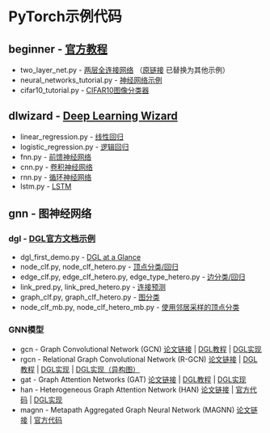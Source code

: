 # PyTorch示例代码
## beginner - [官方教程](https://pytorch.org/tutorials/)
* two_layer_net.py - [两层全连接网络](https://github.com/pytorch/tutorials/blob/09460601a9f914511d87c12c4e0b04dc21df3086/beginner_source/pytorch_with_examples.rst)
（[原链接](https://pytorch.org/tutorials/beginner/pytorch_with_examples.html) 已替换为其他示例）
* neural_networks_tutorial.py - [神经网络示例](https://pytorch.org/tutorials/beginner/blitz/neural_networks_tutorial.html)
* cifar10_tutorial.py - [CIFAR10图像分类器](https://pytorch.org/tutorials/beginner/blitz/cifar10_tutorial.html)

## dlwizard - [Deep Learning Wizard](https://www.deeplearningwizard.com/deep_learning/intro/)
* linear_regression.py - [线性回归](https://www.deeplearningwizard.com/deep_learning/practical_pytorch/pytorch_linear_regression/)
* logistic_regression.py - [逻辑回归](https://www.deeplearningwizard.com/deep_learning/practical_pytorch/pytorch_logistic_regression/)
* fnn.py - [前馈神经网络](https://www.deeplearningwizard.com/deep_learning/practical_pytorch/pytorch_feedforward_neuralnetwork/)
* cnn.py - [卷积神经网络](https://www.deeplearningwizard.com/deep_learning/practical_pytorch/pytorch_convolutional_neuralnetwork/)
* rnn.py - [循环神经网络](https://www.deeplearningwizard.com/deep_learning/practical_pytorch/pytorch_recurrent_neuralnetwork/)
* lstm.py - [LSTM](https://www.deeplearningwizard.com/deep_learning/practical_pytorch/pytorch_lstm_neuralnetwork/)

## gnn - 图神经网络
### dgl - [DGL官方文档示例](https://docs.dgl.ai/)
* dgl_first_demo.py - [DGL at a Glance](https://docs.dgl.ai/tutorials/basics/1_first.html)
* node_clf.py, node_clf_hetero.py - [顶点分类/回归](https://docs.dgl.ai/guide/training-node.html)
* edge_clf.py, edge_clf_hetero.py, edge_type_hetero.py - [边分类/回归](https://docs.dgl.ai/guide/training-edge.html)
* link_pred.py, link_pred_hetero.py - [连接预测](https://docs.dgl.ai/guide/training-link.html)
* graph_clf.py, graph_clf_hetero.py - [图分类](https://docs.dgl.ai/guide/training-graph.html)
* node_clf_mb.py, node_clf_hetero_mb.py - [使用邻居采样的顶点分类](https://docs.dgl.ai/guide/minibatch-node.html)

### GNN模型
* gcn - Graph Convolutional Network (GCN)
[论文链接](https://arxiv.org/abs/1609.02907)
| [DGL教程](https://docs.dgl.ai/tutorials/models/1_gnn/1_gcn.html)
| [DGL实现](https://github.com/dmlc/dgl/blob/master/examples/pytorch/gcn)
* rgcn - Relational Graph Convolutional Network (R-GCN)
[论文链接](https://arxiv.org/abs/1703.06103)
| [DGL教程](https://docs.dgl.ai/tutorials/models/1_gnn/4_rgcn.html)
| [DGL实现](https://github.com/dmlc/dgl/tree/master/examples/pytorch/rgcn)
| [DGL实现（异构图）](https://github.com/dmlc/dgl/tree/master/examples/pytorch/rgcn-hetero)
* gat - Graph Attention Networks (GAT)
[论文链接](https://arxiv.org/abs/1710.10903)
| [DGL教程](https://docs.dgl.ai/tutorials/models/1_gnn/9_gat.html)
| [DGL实现](https://github.com/dmlc/dgl/tree/master/examples/pytorch/gat)
* han - Heterogeneous Graph Attention Network (HAN)
[论文链接](https://arxiv.org/abs/1903.07293)
| [官方代码](https://github.com/Jhy1993/HAN)
| [DGL实现](https://github.com/dmlc/dgl/tree/master/examples/pytorch/han)
* magnn - Metapath Aggregated Graph Neural Network (MAGNN)
[论文链接](https://arxiv.org/pdf/2002.01680)
| [官方代码](https://github.com/cynricfu/MAGNN)
